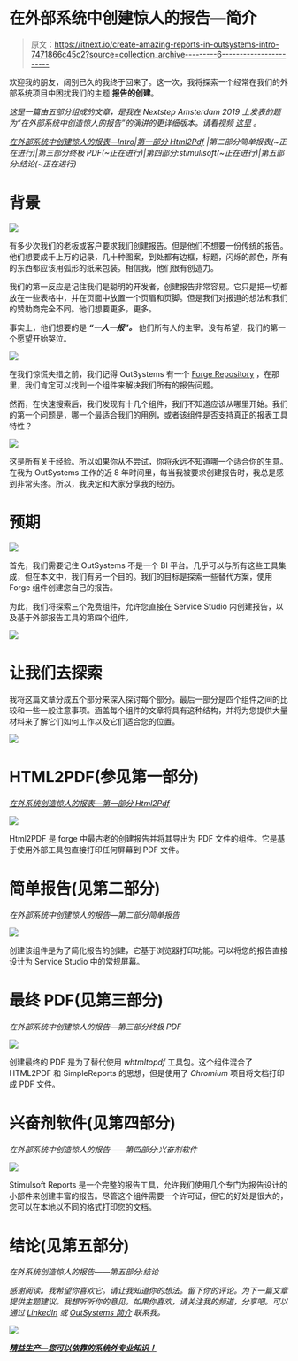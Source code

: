 # 在外部系统中创建惊人的报告—简介

> 原文：<https://itnext.io/create-amazing-reports-in-outsystems-intro-7471866c45c2?source=collection_archive---------6----------------------->

欢迎我的朋友，阔别已久的我终于回来了。这一次，我将探索一个经常在我们的外部系统项目中困扰我们的主题:**报告的创建**。

*这是一篇由五部分组成的文章，是我在 Nextstep Amsterdam 2019 上发表的题为“在外部系统中创造惊人的报告”的演讲的更详细版本。请看视频* [*这里*](https://www.outsystems.com/nextstep/2019/?wchannelid=lxt52ix89e&wvideoid=4012p0x5pa#videos) *。*

[*在外部系统中创建惊人的报表—Intro*](/create-amazing-reports-in-outsystems-intro-7471866c45c2)*|*[*第一部分 Html2Pdf*](/create-amazing-reports-in-outsystems-part-i-html2pdf-3d6cf23ae494) *|第二部分简单报表(~正在进行)|第三部分终极 PDF(~正在进行)|第四部分:stimulisoft(~正在进行)|第五部分:结论(~正在进行)*

# 背景

![](img/8b22b440097d51d3c89a92705c49a7d6.png)

有多少次我们的老板或客户要求我们创建报告。但是他们不想要一份传统的报告。他们想要成千上万的记录，几十种图案，到处都有边框，标题，闪烁的颜色，所有的东西都应该用弧形的纸来包装。相信我，他们很有创造力。

我们的第一反应是记住我们是聪明的开发者，创建报告非常容易。它只是把一切都放在一些表格中，并在页面中放置一个页眉和页脚。但是我们对报道的想法和我们的赞助商完全不同。他们想要更多，更多。

事实上，他们想要的是 ***“一人一报”。*** 他们所有人的主宰。没有希望，我们的第一个愿望开始哭泣。

![](img/04dd4aee5b8704de7dc72232c74790fb.png)

在我们惊慌失措之前，我们记得 OutSystems 有一个 [Forge Repository](https://www.outsystems.com/forge/) ，在那里，我们肯定可以找到一个组件来解决我们所有的报告问题。

然而，在快速搜索后，我们发现有十几个组件，我们不知道应该从哪里开始。我们的第一个问题是，哪一个最适合我们的用例，或者该组件是否支持真正的报表工具特性？

![](img/8442536b00aac2f1efaa1c204bb560e6.png)

这是所有关于经验。所以如果你从不尝试，你将永远不知道哪一个适合你的生意。在我为 OutSystems 工作的近 8 年时间里，每当我被要求创建报告时，我总是感到非常头疼。所以，我决定和大家分享我的经历。

# 预期

![](img/b728ea8fff0489ec6fa1ce52ccd0cb89.png)

首先，我们需要记住 OutSystems 不是一个 BI 平台。几乎可以与所有这些工具集成，但在本文中，我们有另一个目的。我们的目标是探索一些替代方案，使用 Forge 组件创建您自己的报告。

为此，我们将探索三个免费组件，允许您直接在 Service Studio 内创建报告，以及基于外部报告工具的第四个组件。

![](img/d4da98a41c8e4d84040a4ddfe5fc45f7.png)

# 让我们去探索

我将这篇文章分成五个部分来深入探讨每个部分。最后一部分是四个组件之间的比较和一些一般注意事项。涵盖每个组件的文章将具有这种结构，并将为您提供大量材料来了解它们如何工作以及它们适合您的位置。

![](img/92d908daf749ce6bdf048a9aaf7d7d54.png)

# HTML2PDF(参见第一部分)

[*在外系统创造惊人的报表—第一部分 Html2Pdf*](/create-amazing-reports-in-outsystems-part-i-html2pdf-3d6cf23ae494)

![](img/320a91c3ba56179b0ee389bff6ff88d2.png)

Html2PDF 是 forge 中最古老的创建报告并将其导出为 PDF 文件的组件。它是基于使用外部工具包直接打印任何屏幕到 PDF 文件。

# 简单报告(见第二部分)

*在外部系统中创建惊人的报告—第二部分简单报告*

![](img/2b6ea9755a9cd276d7b18c58da4f9a4a.png)

创建该组件是为了简化报告的创建，它基于浏览器打印功能。可以将您的报告直接设计为 Service Studio 中的常规屏幕。

# 最终 PDF(见第三部分)

*在外部系统中创建惊人的报告—第三部分终极 PDF*

![](img/dfe9b22a1650369b5f71f5346812cef6.png)

创建最终的 PDF 是为了替代使用 *whtmltopdf* 工具包。这个组件混合了 HTML2PDF 和 SimpleReports 的思想，但是使用了 *Chromium* 项目将文档打印成 PDF 文件。

# 兴奋剂软件(见第四部分)

*在外部系统中创造惊人的报告——第四部分:兴奋剂软件*

![](img/4996969d9230d1a478e35ce916b7c723.png)

Stimulsoft Reports 是一个完整的报告工具，允许我们使用几个专门为报告设计的小部件来创建丰富的报告。尽管这个组件需要一个许可证，但它的好处是很大的，您可以在本地以不同的格式打印您的文档。

# 结论(见第五部分)

*在外系统创造惊人的报告——第五部分:结论*

*感谢阅读。我希望你喜欢它。请让我知道你的想法。留下你的评论。为下一篇文章提供主题建议。我想听听你的意见。如果你喜欢，请关注我的频道，分享吧。可以通过* [*LinkedIn*](https://linkedin.com/in/fantato/) *或* [*OutSystems 简介*](https://www.outsystems.com/profile/40762/) *联系我。*

![](img/833aa5f7736333d62dfc1f53f18f184c.png)

[***精益生产—您可以依靠的系统外专业知识！***](http://doitlean.com/)